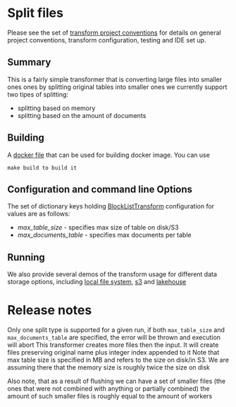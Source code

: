 # Split  files

Please see the set of
[transform project conventions](../../transform-conventions.md)
for details on general project conventions, transform configuration,
testing and IDE set up.

## Summary

This is a fairly simple transformer that is converting large files into smaller ones ones by splitting original
tables into smaller ones we currently support two tipes of splitting:
* splitting based on memory
* splitting based on the amount of documents

## Building

A [docker file](Dockerfile) that can be used for building docker image. You can use

```shell
make build to build it
```

## Configuration and command line Options

The set of dictionary keys holding [BlockListTransform](src/blocklist_transform.py)
configuration for values are as follows:

* _max_table_size_ - specifies max size of table on disk/S3
* _max_documents_table_ - specifies max documents per table

## Running

We also provide several demos of the transform usage for different data storage options, including
[local file system](src/split_file_local.py), [s3](src/split_file_s3.py) and [lakehouse](src/split_file_lakehouse.py)

# Release notes

Only one split type is supported for a given run, if both `max_table_size` and `max_documents_table` are specified, the 
error will be thrown and execution will abort
This transformer creates more files then the input. It will create files preserving original name plus integer index 
appended to it
Note that max table size is specified in MB and refers to the size on disk/in S3. We are assuming there that the memory
size is roughly twice the size on disk

Also note, that as a result of flushing we can have a set of smaller files (the ones that were not combined with 
anything or partially combined) the amount of such smaller files is roughly equal to the amount of workers